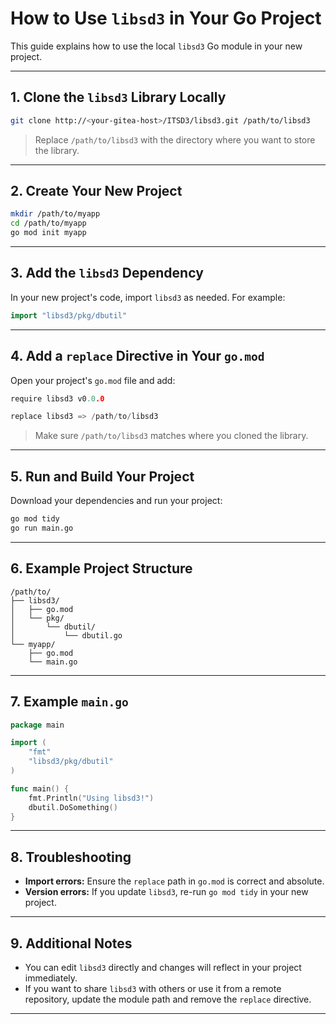 # How to Use `libsd3` in Your Go Project

This guide explains how to use the local `libsd3` Go module in your new project.

---

## 1. Clone the `libsd3` Library Locally

```sh
git clone http://<your-gitea-host>/ITSD3/libsd3.git /path/to/libsd3
```
> Replace `/path/to/libsd3` with the directory where you want to store the library.

---

## 2. Create Your New Project

```sh
mkdir /path/to/myapp
cd /path/to/myapp
go mod init myapp
```

---

## 3. Add the `libsd3` Dependency

In your new project's code, import `libsd3` as needed. For example:

```go
import "libsd3/pkg/dbutil"
```

---

## 4. Add a `replace` Directive in Your `go.mod`

Open your project's `go.mod` file and add:

```go
require libsd3 v0.0.0

replace libsd3 => /path/to/libsd3
```
> Make sure `/path/to/libsd3` matches where you cloned the library.

---

## 5. Run and Build Your Project

Download your dependencies and run your project:

```sh
go mod tidy
go run main.go
```

---

## 6. Example Project Structure

```
/path/to/
├── libsd3/
│   ├── go.mod
│   └── pkg/
│       └── dbutil/
│           └── dbutil.go
└── myapp/
    ├── go.mod
    └── main.go
```

---

## 7. Example `main.go`

```go
package main

import (
    "fmt"
    "libsd3/pkg/dbutil"
)

func main() {
    fmt.Println("Using libsd3!")
    dbutil.DoSomething()
}
```

---

## 8. Troubleshooting

- **Import errors:** Ensure the `replace` path in `go.mod` is correct and absolute.
- **Version errors:** If you update `libsd3`, re-run `go mod tidy` in your new project.

---

## 9. Additional Notes

- You can edit `libsd3` directly and changes will reflect in your project immediately.
- If you want to share `libsd3` with others or use it from a remote repository, update the module path and remove the `replace` directive.

---